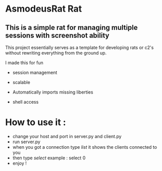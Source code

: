 # AsmodeusRat Rat 

## This is a simple rat for managing multiple sessions with screenshot ability

This project essentially serves as a template for developing rats or c2's without rewriting everything from the ground up.

I made this for fun 



* session management

* scalable

* Automatically imports missing liberties

* shell access


# How to use it :
  * change your host and port in server.py and client.py
  * run server.py
  * when you got a connection type *list* it shows the clients connected to you
  * then type *select <user id>* example : select 0
  * enjoy !
